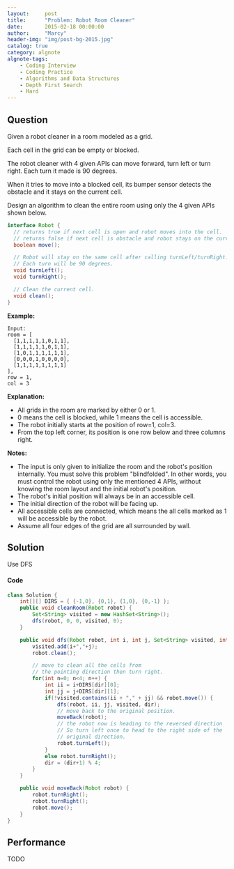 ```yaml
---
layout:     post
title:      "Problem: Robot Room Cleaner"
date:       2015-02-18 00:00:00
author:     "Marcy"
header-img: "img/post-bg-2015.jpg"
catalog: true
category: algnote
algnote-tags:
    - Coding Interview
    - Coding Practice
    - Algorithms and Data Structures
    - Depth First Search
    - Hard
---
```


## Question

Given a robot cleaner in a room modeled as a grid.

Each cell in the grid can be empty or blocked.

The robot cleaner with 4 given APIs can move forward, turn left or turn right. Each turn it made is 90 degrees.

When it tries to move into a blocked cell, its bumper sensor detects the obstacle and it stays on the current cell.

Design an algorithm to clean the entire room using only the 4 given APIs shown below.

```java
interface Robot {
  // returns true if next cell is open and robot moves into the cell.
  // returns false if next cell is obstacle and robot stays on the current cell.
  boolean move();

  // Robot will stay on the same cell after calling turnLeft/turnRight.
  // Each turn will be 90 degrees.
  void turnLeft();
  void turnRight();

  // Clean the current cell.
  void clean();
}
```

**Example:**

```
Input:
room = [
  [1,1,1,1,1,0,1,1],
  [1,1,1,1,1,0,1,1],
  [1,0,1,1,1,1,1,1],
  [0,0,0,1,0,0,0,0],
  [1,1,1,1,1,1,1,1]
],
row = 1,
col = 3
```

**Explanation:**
- All grids in the room are marked by either 0 or 1.
- 0 means the cell is blocked, while 1 means the cell is accessible.
- The robot initially starts at the position of row=1, col=3.
- From the top left corner, its position is one row below and three columns right.

**Notes:**

- The input is only given to initialize the room and the robot's position internally. You must solve this problem "blindfolded". In other words, you must control the robot using only the mentioned 4 APIs, without knowing the room layout and the initial robot's position.
- The robot's initial position will always be in an accessible cell.
- The initial direction of the robot will be facing up.
- All accessible cells are connected, which means the all cells marked as 1 will be accessible by the robot.
- Assume all four edges of the grid are all surrounded by wall.

## Solution
Use DFS

#### Code
```java
class Solution {
    int[][] DIRS = { {-1,0}, {0,1}, {1,0}, {0,-1} };
    public void cleanRoom(Robot robot) {
        Set<String> visited = new HashSet<String>();
        dfs(robot, 0, 0, visited, 0);
    }

    public void dfs(Robot robot, int i, int j, Set<String> visited, int dir){
        visited.add(i+","+j);
        robot.clean();

        // move to clean all the cells from
        // the pointing direction then turn right.
        for(int n=0; n<4; n++) {
            int ii = i+DIRS[dir][0];
            int jj = j+DIRS[dir][1];
            if(!visited.contains(ii + "," + jj) && robot.move()) {
                dfs(robot, ii, jj, visited, dir);
                // move back to the original position.
                moveBack(robot);
                // the robot now is heading to the reversed direction
                // So turn left once to head to the right side of the
                // original direction.
                robot.turnLeft();
            }
            else robot.turnRight();
            dir = (dir+1) % 4;
        }
    }

    public void moveBack(Robot robot) {
        robot.turnRight();
        robot.turnRight();
        robot.move();
    }
}
```

## Performance
TODO
